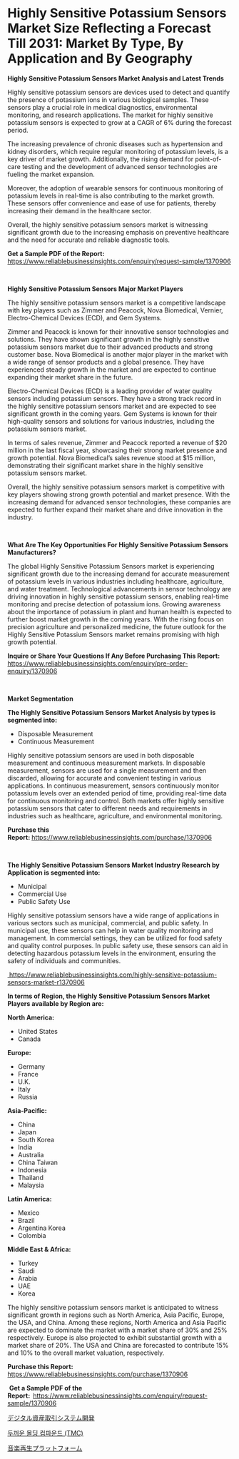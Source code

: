 <p><h1>Highly Sensitive Potassium Sensors Market Size Reflecting a Forecast Till 2031: Market By Type, By Application and By Geography</h1></p><p><strong>Highly Sensitive Potassium Sensors Market Analysis and Latest Trends</strong></p>
<p><p>Highly sensitive potassium sensors are devices used to detect and quantify the presence of potassium ions in various biological samples. These sensors play a crucial role in medical diagnostics, environmental monitoring, and research applications. The market for highly sensitive potassium sensors is expected to grow at a CAGR of 6% during the forecast period.</p><p>The increasing prevalence of chronic diseases such as hypertension and kidney disorders, which require regular monitoring of potassium levels, is a key driver of market growth. Additionally, the rising demand for point-of-care testing and the development of advanced sensor technologies are fueling the market expansion.</p><p>Moreover, the adoption of wearable sensors for continuous monitoring of potassium levels in real-time is also contributing to the market growth. These sensors offer convenience and ease of use for patients, thereby increasing their demand in the healthcare sector.</p><p>Overall, the highly sensitive potassium sensors market is witnessing significant growth due to the increasing emphasis on preventive healthcare and the need for accurate and reliable diagnostic tools.</p></p>
<p><strong>Get a Sample PDF of the Report:&nbsp;</strong> <a href="https://www.reliablebusinessinsights.com/enquiry/request-sample/1370906">https://www.reliablebusinessinsights.com/enquiry/request-sample/1370906</a></p>
<p>&nbsp;</p>
<p><strong>Highly Sensitive Potassium Sensors Major Market Players</strong></p>
<p><p>The highly sensitive potassium sensors market is a competitive landscape with key players such as Zimmer and Peacock, Nova Biomedical, Vernier, Electro-Chemical Devices (ECD), and Gem Systems. </p><p>Zimmer and Peacock is known for their innovative sensor technologies and solutions. They have shown significant growth in the highly sensitive potassium sensors market due to their advanced products and strong customer base. Nova Biomedical is another major player in the market with a wide range of sensor products and a global presence. They have experienced steady growth in the market and are expected to continue expanding their market share in the future. </p><p>Electro-Chemical Devices (ECD) is a leading provider of water quality sensors including potassium sensors. They have a strong track record in the highly sensitive potassium sensors market and are expected to see significant growth in the coming years. Gem Systems is known for their high-quality sensors and solutions for various industries, including the potassium sensors market. </p><p>In terms of sales revenue, Zimmer and Peacock reported a revenue of $20 million in the last fiscal year, showcasing their strong market presence and growth potential. Nova Biomedical’s sales revenue stood at $15 million, demonstrating their significant market share in the highly sensitive potassium sensors market. </p><p>Overall, the highly sensitive potassium sensors market is competitive with key players showing strong growth potential and market presence. With the increasing demand for advanced sensor technologies, these companies are expected to further expand their market share and drive innovation in the industry.</p></p>
<p>&nbsp;</p>
<p><strong>What Are The Key Opportunities For Highly Sensitive Potassium Sensors Manufacturers?</strong></p>
<p><p>The global Highly Sensitive Potassium Sensors market is experiencing significant growth due to the increasing demand for accurate measurement of potassium levels in various industries including healthcare, agriculture, and water treatment. Technological advancements in sensor technology are driving innovation in highly sensitive potassium sensors, enabling real-time monitoring and precise detection of potassium ions. Growing awareness about the importance of potassium in plant and human health is expected to further boost market growth in the coming years. With the rising focus on precision agriculture and personalized medicine, the future outlook for the Highly Sensitive Potassium Sensors market remains promising with high growth potential.</p></p>
<p><strong>Inquire or Share Your Questions If Any Before Purchasing This Report:</strong> <a href="https://www.reliablebusinessinsights.com/enquiry/pre-order-enquiry/1370906">https://www.reliablebusinessinsights.com/enquiry/pre-order-enquiry/1370906</a></p>
<p>&nbsp;</p>
<p><strong>Market Segmentation</strong></p>
<p><strong>The Highly Sensitive Potassium Sensors Market Analysis by types is segmented into:</strong></p>
<p><ul><li>Disposable Measurement</li><li>Continuous Measurement</li></ul></p>
<p><p>Highly sensitive potassium sensors are used in both disposable measurement and continuous measurement markets. In disposable measurement, sensors are used for a single measurement and then discarded, allowing for accurate and convenient testing in various applications. In continuous measurement, sensors continuously monitor potassium levels over an extended period of time, providing real-time data for continuous monitoring and control. Both markets offer highly sensitive potassium sensors that cater to different needs and requirements in industries such as healthcare, agriculture, and environmental monitoring.</p></p>
<p><strong>Purchase this Report:&nbsp;</strong><a href="https://www.reliablebusinessinsights.com/purchase/1370906">https://www.reliablebusinessinsights.com/purchase/1370906</a></p>
<p>&nbsp;</p>
<p><strong>The Highly Sensitive Potassium Sensors Market Industry Research by Application is segmented into:</strong></p>
<p><ul><li>Municipal</li><li>Commercial Use</li><li>Public Safety Use</li></ul></p>
<p><p>Highly sensitive potassium sensors have a wide range of applications in various sectors such as municipal, commercial, and public safety. In municipal use, these sensors can help in water quality monitoring and management. In commercial settings, they can be utilized for food safety and quality control purposes. In public safety use, these sensors can aid in detecting hazardous potassium levels in the environment, ensuring the safety of individuals and communities.</p></p>
<p><a href="https://www.reliablebusinessinsights.com/highly-sensitive-potassium-sensors-market-r1370906">&nbsp;https://www.reliablebusinessinsights.com/highly-sensitive-potassium-sensors-market-r1370906</a></p>
<p><strong>In terms of Region, the Highly Sensitive Potassium Sensors Market Players available by Region are:</strong></p>
<p>
    <p> <strong> North America: </strong>
        <ul>
            <li>United States</li>
            <li>Canada</li>
        </ul>
        </p> 
    <p> <strong> Europe: </strong>
        <ul>
            <li>Germany</li>
            <li>France</li>
            <li>U.K.</li>
            <li>Italy</li>
            <li>Russia</li>
        </ul>
        </p> 
    <p> <strong> Asia-Pacific: </strong>
        <ul>
            <li>China</li>
            <li>Japan</li>
            <li>South Korea</li>
            <li>India</li>
            <li>Australia</li>
            <li>China Taiwan</li>
            <li>Indonesia</li>
            <li>Thailand</li>
            <li>Malaysia</li>
        </ul>
        </p> 
    <p> <strong> Latin America: </strong>
        <ul>
            <li>Mexico</li>
            <li>Brazil</li>
            <li>Argentina Korea</li>
            <li>Colombia</li>
        </ul>
        </p> 
    <p> <strong> Middle East & Africa: </strong>
        <ul>
            <li>Turkey</li>
            <li>Saudi</li>
            <li>Arabia</li>
            <li>UAE</li>
            <li>Korea</li>
        </ul>
    </p>
    </p>
<p><p>The highly sensitive potassium sensors market is anticipated to witness significant growth in regions such as North America, Asia Pacific, Europe, the USA, and China. Among these regions, North America and Asia Pacific are expected to dominate the market with a market share of 30% and 25% respectively. Europe is also projected to exhibit substantial growth with a market share of 20%. The USA and China are forecasted to contribute 15% and 10% to the overall market valuation, respectively.</p></p>
<p><strong>Purchase this Report: </strong><a href="https://www.reliablebusinessinsights.com/purchase/1370906">https://www.reliablebusinessinsights.com/purchase/1370906</a></p>
<p>&nbsp;<strong>Get a Sample PDF of the Report:&nbsp;&nbsp;</strong><a href="https://www.reliablebusinessinsights.com/enquiry/request-sample/1370906">https://www.reliablebusinessinsights.com/enquiry/request-sample/1370906</a></p>
<p><strong></strong></p>
<p><p><a href="https://medium.com/@elmoray21/%E3%83%87%E3%82%B8%E3%82%BF%E3%83%AB%E8%B3%87%E7%94%A3%E5%8F%96%E5%BC%95%E3%82%B7%E3%82%B9%E3%83%86%E3%83%A0%E3%81%AE%E9%96%8B%E7%99%BA%E5%B8%82%E5%A0%B4%E3%81%AF-2031%E5%B9%B4%E3%81%BE%E3%81%A7%E3%81%AE%E5%B8%82%E5%A0%B4%E3%82%B7%E3%82%A7%E3%82%A2-%E8%A6%8F%E6%A8%A1-%E3%81%8A%E3%82%88%E3%81%B3%E4%BA%88%E6%B8%AC%E3%83%97%E3%83%AD%E3%82%B8%E3%82%A7%E3%82%AF%E3%83%88%E3%81%AB%E7%84%A6%E7%82%B9%E3%82%92%E5%BD%93%E3%81%A6%E3%81%A6%E3%81%84%E3%81%BE%E3%81%99-76fabc0dd59f">デジタル資産取引システム開発</a></p><p><a href="https://medium.com/@deborahward03/%EB%91%90%EA%BA%BC%EC%9A%B4-%EC%84%B1%ED%98%95-%ED%99%94%ED%95%A9%EB%AC%BC-tmc-%EC%8B%9C%EC%9E%A5-%EC%A0%90%EC%9C%A0%EC%9C%A8-%EB%B3%80%ED%99%94-%EB%B0%8F-%EC%8B%9C%EC%9E%A5-%EC%84%B1%EC%9E%A5-%EB%8F%99%ED%96%A5-2024-2031-7f60d648a7ee">두꺼운 몰딩 컴파운드 (TMC)</a></p><p><a href="https://medium.com/@kyaorris56456/%E9%9F%B3%E6%A5%BD%E5%86%8D%E7%94%9F%E3%83%97%E3%83%A9%E3%83%83%E3%83%88%E3%83%95%E3%82%A9%E3%83%BC%E3%83%A0%E5%B8%82%E5%A0%B4%E3%81%AE%E5%88%86%E6%9E%90-%E3%82%B0%E3%83%AD%E3%83%BC%E3%83%90%E3%83%AB%E7%94%A3%E6%A5%AD%E3%81%AE%E5%B1%95%E6%9C%9B%E3%81%A8%E4%BA%88%E6%B8%AC-2024%E5%B9%B4%E3%81%8B%E3%82%892031%E5%B9%B4%E3%81%BE%E3%81%A7-b2dc8edbb48e">音楽再生プラットフォーム</a></p></p>